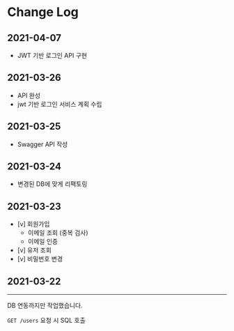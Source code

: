 # Change Log

## 2021-04-07

- JWT 기반 로그인 API 구현

## 2021-03-26

- API 완성
- jwt 기반 로그인 서비스 계획 수립

## 2021-03-25

- Swagger API 작성

## 2021-03-24

- 변경된 DB에 맞게 리팩토링

## 2021-03-23

- [v] 회원가입
  - 이메일 조회 (중복 검사)
  - 이메일 인증
- [v] 유저 조회
- [v] 비밀번호 변경

## 2021-03-22

---

DB 연동까지만 작업했습니다.

`GET /users` 요청 시 SQL 호출
